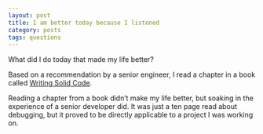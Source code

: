 ```yaml
---
layout: post
title: I am better today because I listened
category: posts
tags: questions
---
```


What did I do today that made my life better?

Based on a recommendation by a senior engineer, I read a chapter in a book called [Writing Solid Code].

Reading a chapter from a book didn’t make my life better, but soaking in the experience of a senior developer did.  It was just a ten page read about debugging, but it proved to be directly applicable to a project I was working on.

[Writing Solid Code]: http://www.amazon.com/Writing-Solid-Code-20th-Anniversary/dp/1570740550/ref=sr_1_1?ie=UTF8&qid=1424376822&sr=8-1&keywords=writing+solid+code

<!--- 
[link to making life better post]: 2015-03-03-what_have_you_done
-->
